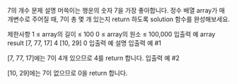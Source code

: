 7의 개수
문제 설명
머쓱이는 행운의 숫자 7을 가장 좋아합니다. 정수 배열 array가 매개변수로 주어질 때, 7이 총 몇 개 있는지 return 하도록 solution 함수를 완성해보세요.

제한사항
1 ≤ array의 길이 ≤ 100
0 ≤ array의 원소 ≤ 100,000
입출력 예
array	result
[7, 77, 17]	4
[10, 29]	0
입출력 예 설명
입출력 예 #1

[7, 77, 17]에는 7이 4개 있으므로 4를 return 합니다.
입출력 예 #2

[10, 29]에는 7이 없으므로 0을 return 합니다.